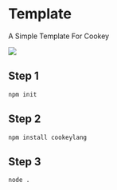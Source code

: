 # Template
A Simple Template For Cookey

[![](https://repl.it/badge/github/CookeyLang/Template)](https://repl.it/badge/github/CookeyLang/Template)

## Step 1
`npm init`

## Step 2
`npm install cookeylang`

## Step 3
`node .`
